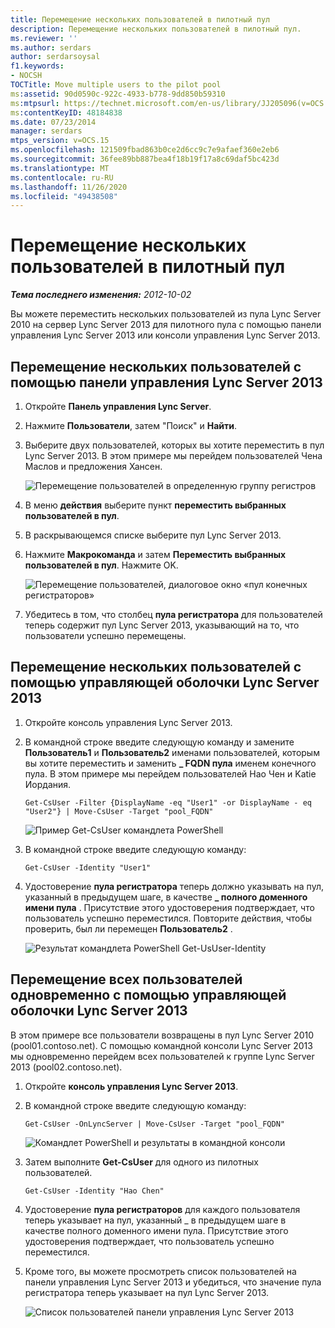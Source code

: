 ```yaml
---
title: Перемещение нескольких пользователей в пилотный пул
description: Перемещение нескольких пользователей в пилотный пул.
ms.reviewer: ''
ms.author: serdars
author: serdarsoysal
f1.keywords:
- NOCSH
TOCTitle: Move multiple users to the pilot pool
ms:assetid: 90d0590c-922c-4933-b778-9dd850b59310
ms:mtpsurl: https://technet.microsoft.com/en-us/library/JJ205096(v=OCS.15)
ms:contentKeyID: 48184838
ms.date: 07/23/2014
manager: serdars
mtps_version: v=OCS.15
ms.openlocfilehash: 121509fbad863b0ce2d6cc9c7e9afaef360e2eb6
ms.sourcegitcommit: 36fee89bb887bea4f18b19f17a8c69daf5bc423d
ms.translationtype: MT
ms.contentlocale: ru-RU
ms.lasthandoff: 11/26/2020
ms.locfileid: "49438508"
---
```

# <a name="move-multiple-users-to-the-pilot-pool"></a>Перемещение нескольких пользователей в пилотный пул

<div data-xmlns="http://www.w3.org/1999/xhtml">

<div class="topic" data-xmlns="http://www.w3.org/1999/xhtml" data-msxsl="urn:schemas-microsoft-com:xslt" data-cs="https://msdn.microsoft.com/">

<div data-asp="https://msdn2.microsoft.com/asp">



</div>

<div id="mainSection">

<div id="mainBody">

<span> </span>

_**Тема последнего изменения:** 2012-10-02_

Вы можете переместить нескольких пользователей из пула Lync Server 2010 на сервер Lync Server 2013 для пилотного пула с помощью панели управления Lync Server 2013 или консоли управления Lync Server 2013.

<div>

## <a name="to-move-multiple-users-by-using-the-lync-server-2013-control-panel"></a>Перемещение нескольких пользователей с помощью панели управления Lync Server 2013

1.  Откройте **Панель управления Lync Server**.

2.  Нажмите **Пользователи**, затем "Поиск" и **Найти**.

3.  Выберите двух пользователей, которых вы хотите переместить в пул Lync Server 2013. В этом примере мы перейдем пользователей Чена Маслов и предложения Хансен.
    
    ![Перемещение пользователей в определенную группу регистров](images/JJ205096.70d510e1-8e6b-40a5-a80b-27cbc63fc337(OCS.15).jpg "Перемещение пользователей в определенную группу регистров")  

4.  В меню **действия** выберите пункт **переместить выбранных пользователей в пул**.

5.  В раскрывающемся списке выберите пул Lync Server 2013.

6.  Нажмите **Макрокоманда** и затем **Переместить выбранных пользователей в пул**. Нажмите OK.
    
    ![Перемещение пользователей, диалоговое окно «пул конечных регистраторов»](images/JJ205401.8a375003-dc00-4541-b578-4d88f2010601(OCS.15).png "Перемещение пользователей, диалоговое окно «пул конечных регистраторов»")  

7.  Убедитесь в том, что столбец **пула регистратора** для пользователей теперь содержит пул Lync Server 2013, указывающий на то, что пользователи успешно перемещены.

</div>

<div>

## <a name="to-move-multiple-users-by-using-the-lync-server-2013-management-shell"></a>Перемещение нескольких пользователей с помощью управляющей оболочки Lync Server 2013

1.  Откройте консоль управления Lync Server 2013.

2.  В командной строке введите следующую команду и замените **Пользователь1** и **Пользователь2** именами пользователей, которым вы хотите переместить и заменить **\_ FQDN пула** именем конечного пула. В этом примере мы перейдем пользователей Hao Чен и Katie Иордания.
    
        Get-CsUser -Filter {DisplayName -eq "User1" -or DisplayName - eq "User2"} | Move-CsUser -Target "pool_FQDN"
    
    ![Пример Get-CsUser командлета PowerShell](images/JJ205096.767ff9fc-755d-4a80-a710-5b1367aecbe0(OCS.15).jpg "Пример Get-CsUser командлета PowerShell")  

3.  В командной строке введите следующую команду:
    
        Get-CsUser -Identity "User1"

4.  Удостоверение **пула регистратора** теперь должно указывать на пул, указанный в предыдущем шаге, в качестве **\_ полного доменного имени пула** . Присутствие этого удостоверения подтверждает, что пользователь успешно переместился. Повторите действия, чтобы проверить, был ли перемещен **Пользователь2** .
    
    ![Результат командлета PowerShell Get-UsUser-Identity](images/JJ205096.8ff04c67-37a0-4156-bfbc-28f9f7b137c8(OCS.15).jpg "Результат командлета PowerShell Get-UsUser-Identity")  

</div>

<div>

## <a name="to-move-all-users-at-the-same-time-by-using-the-lync-server-2013-management-shell"></a>Перемещение всех пользователей одновременно с помощью управляющей оболочки Lync Server 2013

В этом примере все пользователи возвращены в пул Lync Server 2010 (pool01.contoso.net). С помощью командной консоли Lync Server 2013 мы одновременно перейдем всех пользователей к группе Lync Server 2013 (pool02.contoso.net).

1.  Откройте **консоль управления Lync Server 2013**.

2.  В командной строке введите следующую команду:
    
        Get-CsUser -OnLyncServer | Move-CsUser -Target "pool_FQDN"
    
    ![Командлет PowerShell и результаты в командной консоли](images/JJ205096.1e57ccb1-9378-4dc7-82b7-dcaa63a285c6(OCS.15).png "Командлет PowerShell и результаты в командной консоли")  

3.  Затем выполните **Get-CsUser** для одного из пилотных пользователей.
    
        Get-CsUser -Identity "Hao Chen"

4.  Удостоверение **пула регистраторов** для каждого пользователя теперь указывает на пул, указанный \_ в предыдущем шаге в качестве полного доменного имени пула. Присутствие этого удостоверения подтверждает, что пользователь успешно переместился.

5.  Кроме того, вы можете просмотреть список пользователей на панели управления Lync Server 2013 и убедиться, что значение пула регистратора теперь указывает на пул Lync Server 2013.
    
    ![Список пользователей панели управления Lync Server 2013](images/JJ205096.3f2e87a7-ec59-43c5-82cb-e770108bfb04(OCS.15).jpg "Список пользователей панели управления Lync Server 2013")  

</div>

</div>

<span> </span>

</div>

</div>

</div>

